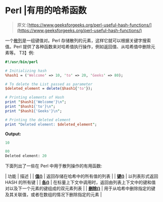 # Perl |有用的哈希函数

> 原文:[https://www.geeksforgeeks.org/perl-useful-hash-functions/](https://www.geeksforgeeks.org/perl-useful-hash-functions/)

一个[散列](https://www.geeksforgeeks.org/perl-hash/)是一组键值对。Perl 存储散列的元素，这样它就可以根据关键字搜索值。Perl 提供了各种函数来对哈希值执行操作，例如返回值、从哈希值中删除元素等。
T3】例:

```perl
#!/usr/bin/perl 

# Initializing hash  
%hash1 = ('Welcome' => 10, 'to' => 20, 'Geeks' => 80);  

# To delete the List passed as parameter 
$deleted_element = delete($hash1{'to'}); 

# Printing elements of Hash  
print "$hash1{'Welcome'}\n";  
print "$hash1{'to'}\n";  
print "$hash1{'Geeks'}\n";  

# Printing the deleted element 
print "Deleted element: $deleted_element"; 
```

**Output:**

```perl
10

80
Deleted element: 20

```

下面列出了一些在 Perl 中用于散列操作的有用函数:

| 功能 | 描述 |
| **[值()](https://www.geeksforgeeks.org/perl-values-function/)** | 返回存储在哈希中的所有值的列表 |
| **[键()](https://www.geeksforgeeks.org/perl-keys-function/)** | 以列表形式返回 HASH 的所有键 |
| **[各()](https://www.geeksforgeeks.org/perl-each-function/)** | 在标量上下文中调用时，返回由列表上下文中的键和值对以及下一个元素的键组成的双元素列表 |
| **[删除()](https://www.geeksforgeeks.org/perl-delete-function/)** | 用于从哈希中删除指定的键及其关联值，或者在数组的情况下删除指定的元素 |